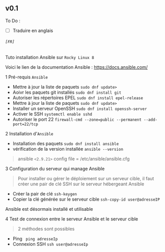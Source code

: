 ## v0.1

To Do :
- [ ] Traduire en anglais 

###### `[FR]`
Tuto installation Ansible sur `Rocky Linux 8`

Voici le lien de la documentation Ansible : https://docs.ansible.com/

 

1 Pré-requis ```Ansible ```

  * Mettre à jour la liste de paquets ```sudo dnf update>```
  * Aoivr les paquets git installés ```sudo dnf install git```
  * Autoriser les répertoires EPEL ```sudo dnf install epel-release```
  * Mettre à jour la liste de paquets ```sudo dnf update>```
  * Installer un serveur OpenSSH ```sudo dnf install openssh-server ```
  * Activer le SSH ```systemctl enable sshd```
  * Autoriser le port 22 ```firewall-cmd --zone=public --permanent --add-port=22/tcp```

2 Installation d'```Ansible```

  * Installation des paquets ```sudo dnf install ansible```
  * vérification de la version installée ```ansible --version```
> ansible `<2.9.21>`
config file = /etc/ansible/ansible.cfg

3 Configuration du serveur qui manage Ansible
> Pour installer ou gérer le déploiement sur un serveur cible, il faut créer une pair de clé SSH sur le serveur hébergeant Ansible

  * Créer la pair de clé ```ssh-keygen```
  * Copier la clé générée sur le serveur cible ```ssh-copy-id user@adresseIP```

Ansible est désormais installé et utilisable

  4 Test de connexion entre le serveur Ansible et le serveur cible
  > 2 méthodes sont possibles
   * Ping ``` ping adresseIp```
   * Connexion SSH ```ssh user@adresseIp``` 

